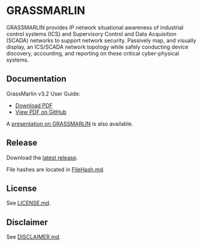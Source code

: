 # GRASSMARLIN

GRASSMARLIN provides IP network situational awareness of industrial control systems (ICS) and Supervisory Control and Data Acquisition (SCADA) networks to support network security. Passively map, and visually display, an ICS/SCADA network topology while safely conducting device discovery, accounting, and reporting on these critical cyber-physical systems.

## Documentation

GrassMarlin v3.2 User Guide:
* [Download PDF](https://github.com/iadgov/GRASSMARLIN/raw/master/GRASSMARLIN%20User%20Guide.pdf)
* [View PDF on GitHub](https://github.com/iadgov/GRASSMARLIN/blob/master/GRASSMARLIN%20User%20Guide.pdf)

A [presentation on GRASSMARLIN](http://sites.nationalacademies.org/cs/groups/depssite/documents/webpage/GRASSMARLIN_Briefing_20170210.pptx) is also available.

## Release

Download the [latest release](https://github.com/iadgov/GRASSMARLIN/releases/latest).

File hashes are located in [FileHash.md](./FileHash.md).

## License

See [LICENSE.md](./LICENSE.md).

## Disclaimer

See [DISCLAIMER.md](./DISCLAIMER.md).

